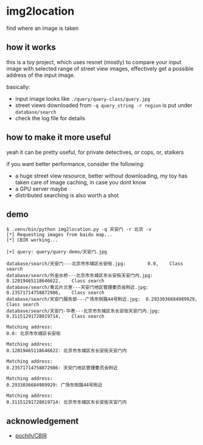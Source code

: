 # img2location

find where an image is taken

## how it works

this is a toy project, which uses resnet (mostly) to compare your input image with selected range of street view images, effectively get a possible address of the input image.

basically:

- input image looks like `./query/query-class/query.jpg`
- street views downloaded from `-q query_string -r region` is put under `database/search`
- check the log file for details

## how to make it more useful

yeah it can be pretty useful, for private detectives, or cops, or, stalkers

if you want better performance, consider the following:

- a huge street view resource, better without downloading, my toy has taken care of image caching, in case you dont know
- a GPU server maybe
- distributed searching is also worth a shot

## demo

```text
$ .venv/bin/python img2location.py -q 天安门 -r 北京 -v
[*] Requesting images from baidu map...
[*] CBIR working...

[+] query: query/query-demo/天安门.jpg

database/search/天安门---北京市东城区长安街.jpg:        0.0,    Class search
database/search/外金水桥---北京市东城区东长安街天安门内.jpg:    0.12019465118646622,    Class search
database/search/青云片兰室---天安门地区管理委员会附近.jpg:      0.23571714758872986,    Class search
database/search/天安门服务部---广场东侧路44号附近.jpg:  0.2933036684989929,     Class search
database/search/天安门-华表---北京市东城区东长安街天安门内.jpg: 0.31151291728019714,    Class search

Matching address:
0.0: 北京市东城区长安街

Matching address:
0.12019465118646622: 北京市东城区东长安街天安门内

Matching address:
0.23571714758872986: 天安门地区管理委员会附近

Matching address:
0.2933036684989929: 广场东侧路44号附近

Matching address:
0.31151291728019714: 北京市东城区东长安街天安门内
```

## acknowledgement

- [pochih/CBIR](https://github.com/pochih/CBIR)
